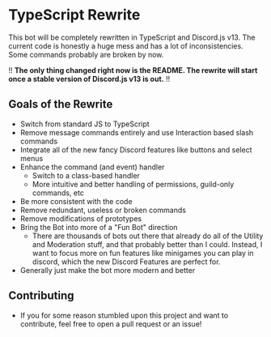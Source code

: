 # TypeScript Rewrite

This bot will be completely rewritten in TypeScript and Discord.js v13. The current code is honestly a huge mess and has a lot of inconsistencies. Some commands probably are broken by now.

!! **The only thing changed right now is the README. The rewrite will start once a stable version of Discord.js v13 is out.** !!

## Goals of the Rewrite

-   Switch from standard JS to TypeScript
-   Remove message commands entirely and use Interaction based slash commands
-   Integrate all of the new fancy Discord features like buttons and select menus
-   Enhance the command (and event) handler
    -   Switch to a class-based handler
    -   More intuitive and better handling of permissions, guild-only commands, etc
-   Be more consistent with the code
-   Remove redundant, useless or broken commands
-   Remove modifications of prototypes
-   Bring the Bot into more of a "Fun Bot" direction
    -   There are thousands of bots out there that already do all of the Utility and Moderation stuff, and that probably better than I could. Instead, I want to focus more on fun features like minigames you can play in discord, which the new Discord Features are perfect for.
-   Generally just make the bot more modern and better

## Contributing

-   If you for some reason stumbled upon this project and want to contribute, feel free to open a pull request or an issue!
